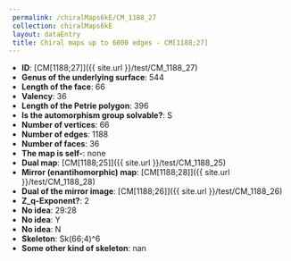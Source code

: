 ```yaml
--- 
 permalink: /chiralMaps6kE/CM_1188_27 
 collection: chiralMaps6kE
 layout: dataEntry
 title: Chiral maps up to 6000 edges - CM[1188;27]
---
```


- **ID**: [CM[1188;27]]({{ site.url }}/test/CM_1188_27)
- **Genus of the underlying surface**: 544
- **Length of the face**: 66
- **Valency**: 36
- **Length of the Petrie polygon**: 396
- **Is the automorphism group solvable?**: S
- **Number of vertices**: 66
- **Number of edges**: 1188
- **Number of faces**: 36
- **The map is self-**: none
- **Dual map**: [CM[1188;25]]({{ site.url }}/test/CM_1188_25)
- **Mirror (enantihomorphic) map**: [CM[1188;28]]({{ site.url }}/test/CM_1188_28)
- **Dual of the mirror image**: [CM[1188;26]]({{ site.url }}/test/CM_1188_26)
- **Z_q-Exponent?**: 2
- **No idea**:  29:28
- **No idea**: Y
- **No idea**: N
- **Skeleton**: Sk(66;4)^6
- **Some other kind of skeleton**: nan
